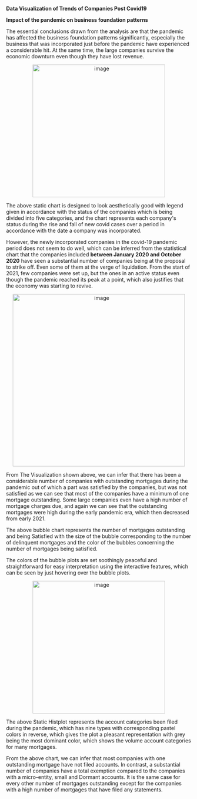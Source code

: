 **Data Visualization of Trends of Companies Post Covid19**

**Impact of the pandemic on business foundation patterns**

The essential conclusions drawn from the analysis are that the pandemic has affected the business foundation patterns significantly, especially the business that was incorporated just before the pandemic have experienced a considerable hit. At the same time, the large companies survive the economic downturn even though they have lost revenue.

<p align="center">
<img width="360" alt="image" src="https://user-images.githubusercontent.com/66077662/193475537-32835690-1636-44cd-93cf-484659b81ed4.png">

</p>

The above static chart is designed to look aesthetically good with legend given in accordance with the status of the companies which is being divided into five categories, and the chart represents each company's status during the rise and fall of new covid cases over a period in accordance with the date a company was incorporated. 

However, the newly incorporated companies in the covid-19 pandemic period does not seem to do well, which can be inferred from the statistical chart that the companies included **between January 2020 and October 2020** have seen a substantial number of companies being at the proposal to strike off. Even some of them at the verge of liquidation. From the start of 2021, few companies were set up, but the ones in an active status even though the pandemic reached its peak at a point, which also justifies that the economy was starting to revive. 


<p align="center">
<img width="468" alt="image" src="https://user-images.githubusercontent.com/66077662/193475547-fb28a7ea-e68d-4609-b900-2d3452f8ba62.png">

</p>

From The Visualization shown above, we can infer that there has been a considerable number of companies with outstanding mortgages during the pandemic out of which a part was satisfied by the companies, but was not satisfied as we can see that most of the companies have a minimum of one mortgage outstanding. Some large companies even have a high number of mortgage charges due, and again we can see that the outstanding mortgages were high during the early pandemic era, which then decreased from early 2021. 

The above bubble chart represents the number of mortgages outstanding and being Satisfied with the size of the bubble corresponding to the number of delinquent mortgages and the color of the bubbles concerning the number of mortgages being satisfied. 

The colors of the bubble plots are set soothingly peaceful and straightforward for easy interpretation using the interactive features, which can be seen by just hovering over the bubble plots.

<p align="center">
<img width="360" alt="image" src="https://user-images.githubusercontent.com/66077662/193475559-767d74f7-de9e-498a-a709-9da09245d721.png">
</p>

The above Static Histplot represents the account categories been filed during the pandemic, which has nine types with corresponding pastel colors in reverse, which gives the plot a pleasant representation with grey being the most dominant color, which shows the volume account categories for many mortgages. 

From the above chart, we can infer that most companies with one outstanding mortgage have not filed accounts. In contrast, a substantial number of companies have a total exemption compared to the companies with a micro-entity, small and Dormant accounts. It is the same case for every other number of mortgages outstanding except for the companies with a high number of mortgages that have filed any statements.



